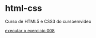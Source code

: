 # html-css
Curso de HTML5 e CSS3 do cursoemvideo

<a href="https://felippe-figueiredo.github.io/html-css/exercicios/modulo01/ex008/index.html">executar o exercicio 008</a>